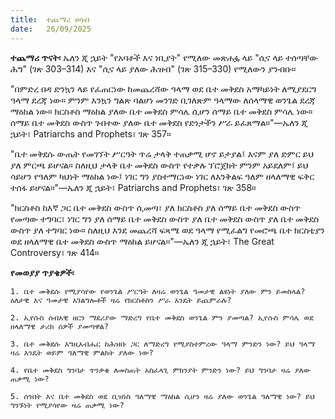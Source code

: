 ```yaml
---
title:  ተጨማሪ ሀሳብ
date:   26/09/2025
---
```


**ተጨማሪ ጥናት፡** ኤለን ጂ ኋይት "የአባቶች እና ነቢያት" የሚለው መጽሐፏ ላይ "ሲና ላይ ተሰጣቸው ሕግ" (ገጽ 303–314) እና "ሲና ላይ ያለው ሕዝብ" (ገጽ 315–330) የሚለውን ያንብቡ።

"በምድረ በዳ ድንኳን ላይ የፈጠርነው ከመጨረሻው ዓላማ ወደ ቤተ መቅደስ አማካይነት ለሚያደርግ ዓላማ ደረጃ ነው። ምንም እንኳን ግልጽ ባልሆነ መንገድ ቢገለጽም ዓላማው ለሰላማዊ ወንጌል ደረጃ ማዕከል ነው። ክርስቶስ ማዕከል ያለው ቤተ መቅደስ ምሳሌ ሲሆን ሰማይ ቤተ መቅደስ ምሳሌ ነው። ሰማይ ቤተ መቅደስ ውስጥ ገብተው ያለው ቤተ መቅደስ የድነታችን ሥራ ይፈጸማል።"—ኤለን ጂ ኋይት፣ Patriarchs and Prophets፣ ገጽ 357።

"ቤተ መቅደሱ ውጤት የመገኘት ሥርዓት ጥሬ ታላቅ ተጠቃሚ ሆኖ ይታያል፤ እናም ያለ ድምር ይህ ያለ ምርጫ ይሆናል። ስለዚህ ታላቅ ቤተ መቅደስ ውስጥ የተቃሉ ፕሮጀክት ምንም አይደለም፤ ይህ ሳይሆን የዓለም ካህነት ማዕከል ነው፤ ነገር ግን ያስተማርነው ነገር ለእንቅልፍ ዓለም ዘላለማዊ ፍቅር ተሰፋ ይሆናል።"—ኤለን ጂ ኋይት፣ Patriarchs and Prophets፣ ገጽ 358።

"ክርስቶስ ከእኛ ጋር ቤተ መቅደስ ውስጥ ሲመጣ፣ ያለ ክርስቶስ ያለ ሰማይ ቤተ መቅደስ ውስጥ የመጣው ተግባር፣ ነገር ግን ያለ ሰማይ ቤተ መቅደስ ውስጥ ያለ ቤተ መቅደስ ውስጥ ያለ ቤተ መቅደስ ውስጥ ያለ ተግባር ነው። ስለዚህ እንደ መጨረሻ ፍጻሜ ወደ ዓላማ የሚፈልግ የመሮጫ ቤተ ክርስቲያን ወደ ዘላለማዊ ቤተ መቅደስ ውስጥ ማዕከል ይሆናል።"—ኤለን ጂ ኋይት፣ The Great Controversy፣ ገጽ 414።

**የመወያያ ጥያቄዎች፡**

`1. ቤተ መቅደሱ የሚያሳየው የወንጌል ሥርዓት ለዛሬ ወንጌል ዓመታዊ ልዩነት ያለው ምን ይመስላል? ዕለታዊ እና ዓመታዊ አገልግሎቶች ዛሬ የክርስቶስን ሥራ እንዴት ይጨምራሉ?`

`2. ኢየሱስ ሰብአዊ ዘርን ማደሪያው ማድረግ የቤተ መቅደስ ወንጌል ምን ያመጣል? ኢየሱስ ምሳሌ ወደ ዘላለማዊ ታሪክ ሰዎች ያመጣዋል?`

`3. ቤተ መቅደሱ እግዚአብሔር ከሕዝቡ ጋር ለማድረግ የሚያስተምረው ዓላማ ምንድን ነው? ይህ ዓላማ ዛሬ እንዴት ወይም ዓለማዊ ምልክት ያለው ነው?`

`4. የቤተ መቅደስ ግንባታ ጥንቃቄ ለመስጠት አስፈላጊ ምክንያት ምንድን ነው? ይህ ግንባታ ዛሬ ያለው ጠቃሚ ነው?`

`5. ሰንበት እና ቤተ መቅደስ ወደ ቢዝነስ ዓለማዊ ማዕከል ሲሆን ዛሬ ያለው ወንጌል ዓለማዊ ነው? ይህ ግንኙነት የሚያሳየው ዛሬ ጠቃሚ ነው?`